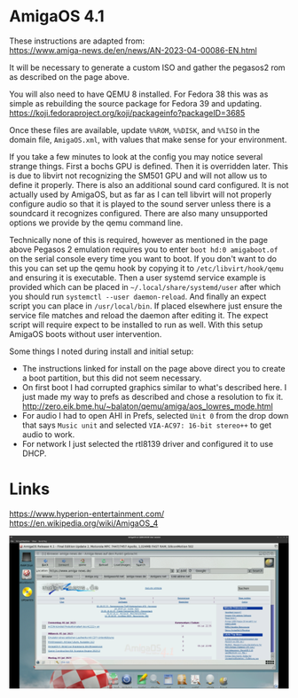 # AmigaOS 4.1

These instructions are adapted from:  
https://www.amiga-news.de/en/news/AN-2023-04-00086-EN.html  

It will be necessary to generate a custom ISO and gather the pegasos2 rom as described on the page above.  
  
You will also need to have QEMU 8 installed. For Fedora 38 this was as simple as rebuilding the source package for Fedora 39 and updating.  
https://koji.fedoraproject.org/koji/packageinfo?packageID=3685
  
Once these files are available, update `%%ROM`, `%%DISK`, and `%%ISO` in the domain file, `AmigaOS.xml`, with values that make sense for your environment.  
  
If you take a few minutes to look at the config you may notice several strange things. First a bochs GPU is defined. Then it is overridden later. This is due to libvirt not recognizing the SM501 GPU and will not allow us to define it properly. There is also an additional sound card configured. It is not actually used by AmigaOS, but as far as I can tell libvirt will not properly configure audio so that it is played to the sound server unless there is a soundcard it recognizes configured. There are also many unsupported options we provide by the qemu command line.  
  
Technically none of this is required, however as mentioned in the page above Pegasos 2 emulation requires you to enter `boot hd:0 amigaboot.of` on the serial console every time you want to boot. If you don't want to do this you can set up the qemu hook by copying it to `/etc/libvirt/hook/qemu` and ensuring it is executable. Then a user systemd service example is provided which can be placed in `~/.local/share/systemd/user` after which you should run `systemctl --user daemon-reload`. And finally an expect script you can place in `/usr/local/bin`. If placed elsewhere just ensure the service file matches and reload the daemon after editing it. The expect script will require expect to be installed to run as well. With this setup AmigaOS boots without user intervention. 
  
Some things I noted during install and initial setup:
- The instructions linked for install on the page above direct you to create a boot partition, but this did not seem necessary.
- On first boot I had corrupted graphics similar to what's described here. I just made my way to prefs as described and chose a resolution to fix it.  
http://zero.eik.bme.hu/~balaton/qemu/amiga/aos_lowres_mode.html  
- For audio I had to open AHI in Prefs, selected `Unit 0` from the drop down that says `Music unit` and selected `VIA-AC97: 16-bit stereo++` to get audio to work.
- For network I just selected the rtl8139 driver and configured it to use DHCP.

# Links
https://www.hyperion-entertainment.com/
https://en.wikipedia.org/wiki/AmigaOS_4

![screenshot](https://github.com/jmontleon/libvirt-configs/blob/main/AmigaOS/screenshot.png?raw=true)
